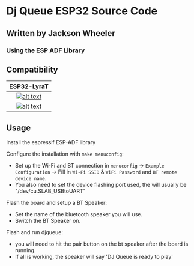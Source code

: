# Dj Queue ESP32 Source Code

## Written by Jackson Wheeler
### Using the ESP ADF Library



## Compatibility

| ESP32-LyraT
|:-----------:
| [![alt text](../../../docs/_static/esp32-lyrat-v4.2-side-small.jpg "ESP32-LyraT")](https://docs.espressif.com/projects/esp-adf/en/latest/get-started/get-started-esp32-lyrat.html)  |
| ![alt text](../../../docs/_static/yes-button.png "Compatible") |

## Usage

Install the espressif ESP-ADF library

Configure the installation with `make menuconfig`:

- Set up the Wi-Fi and BT connection in `menuconfig` -> `Example Configuration` -> Fill in `Wi-Fi SSID` & `WiFi Password` and `BT remote device name`.
- You also need to set the device flashing port used, the will usually be "/dev/cu.SLAB_USBtoUART"


Flash the board and setup a BT Speaker:

- Set the name of the bluetooth speaker you will use.
- Switch the BT Speaker on.

Flash and run djqueue:

- you will need to hit the pair button on the bt speaker after the board is running.
- If all is working, the speaker will say 'DJ Queue is ready to play'

